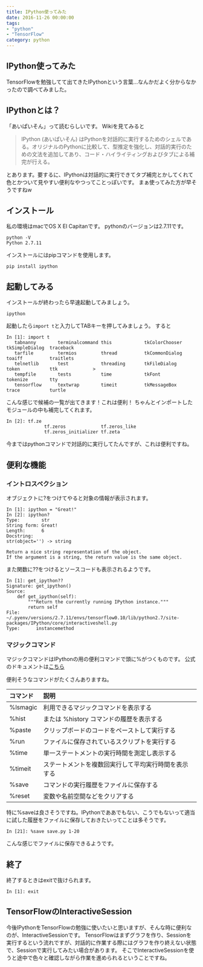 ```yaml
---
title: IPython使ってみた
date: 2016-11-26 00:00:00
tags:
- "python"
- "TensorFlow"
category: python
---
```

## IPython使ってみた

TensorFlowを勉強してて出てきたIPythonという言葉...なんかだよく分からなかったので調べてみました。

## IPythonとは？
「あいぱいそん」って読むらしいです。
Wikiを見てみると
<!-- More -->

>IPython (あいぱいそん) はPythonを対話的に実行するためのシェルである。オリジナルのPythonに比較して、型推定を強化し、対話的実行のための文法を追加してあり、コード・ハイライティングおよびタブによる補完が行える。

とあります。要するに、IPythonは対話的に実行できてタブ補完とかしてくれて色とかついて見やすい便利なやつってことっぽいです。
まぁ使ってみた方が早そうですねw

## インストール
私の環境はmacでOS X El Capitanです。
pythonのバージョンは2.7.11です。

```
python -V
Python 2.7.11
```

インストールにはpipコマンドを使用します。

```
pip install ipython
```

## 起動してみる
インストールが終わったら早速起動してみましょう。

```
ipython
```

起動したら`import t`と入力してTABキーを押してみましょう。
すると

```
In [1]: import t
   tabnanny        terminalcommand this            tkColorChooser  tkSimpleDialog  traceback        
   tarfile         termios         thread          tkCommonDialog  toaiff          traitlets        
   telnetlib       test            threading       tkFileDialog    token           ttk             >
   tempfile        tests           time            tkFont          tokenize        tty              
   tensorflow      textwrap        timeit          tkMessageBox    trace           turtle           
```

こんな感じで候補の一覧が出てきます！これは便利！
ちゃんとインポートしたモジュールの中も補完してくれます。

```
In [2]: tf.ze
              tf.zeros             tf.zeros_like                                           
              tf.zeros_initializer tf.zeta                   
```

今まではpythonコマンドで対話的に実行してたんですが、これは便利ですね。

## 便利な機能

### イントロスペクション

オブジェクトに?をつけてやると対象の情報が表示されます。

```
In [1]: ipython = "Great!"
In [2]: ipython?
Type:        str
String form: Great!
Length:      6
Docstring:  
str(object='') -> string

Return a nice string representation of the object.
If the argument is a string, the return value is the same object.
```

また関数に??をつけるとソースコードも表示されるようです。

```
In [1]: get_ipython??
Signature: get_ipython()
Source:   
    def get_ipython(self):
        """Return the currently running IPython instance."""
        return self
File:      ~/.pyenv/versions/2.7.11/envs/tensorflow0.10/lib/python2.7/site-packages/IPython/core/interactiveshell.py
Type:      instancemethod
```

### マジックコマンド
マジックコマンドはIPythonの用の便利コマンドで頭に%がつくものです。
公式のドキュメントは[こちら](http://ipython.readthedocs.io/en/stable/interactive/magics.html)

便利そうなコマンドがたくさんありますね。

|コマンド|	説明|
|:------|:--------|
|%lsmagic|	利用できるマジックコマンドを表示する|
|%hist |または %history	コマンドの履歴を表示する|
|%paste|	クリップボードのコードをペーストして実行する|
|%run	|ファイルに保存されているスクリプトを実行する|
|%time	|単一ステートメントの実行時間を測定し表示する|
|%timeit|	ステートメントを複数回実行して平均実行時間を表示する|
|%save	|コマンドの実行履歴をファイルに保存する|
|%reset|	変数や名前空間などをクリアする|

特に%saveは良さそうですね。IPythonでああでもない、こうでもないって適当に試した履歴をファイルに保存しておきたいってことは多そうです。

```
In [21]: %save save.py 1-20
```

こんな感じでファイルに保存できるようです。


## 終了
終了するときはexitで抜けられます。

```
In [1]: exit
```

## TensorFlowのInteractiveSession
今後IPythonをTensorFlowの勉強に使いたいと思いますが、そんな時に便利なのが、InteractiveSessionです。
TensorFlowはまずグラフを作り、Sessionを実行するという流れですが、対話的に作業する際にはグラフを作り終えない状態で、Sessionで実行してみたい場合があります。
そこでInteractiveSessionを使うと途中で色々と確認しながら作業を進められるということですね。
